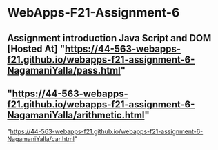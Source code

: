 # WebApps-F21-Assignment-6
Assignment introduction Java Script and DOM
[Hosted At]
"https://44-563-webapps-f21.github.io/webapps-f21-assignment-6-NagamaniYalla/pass.html" 
---
"https://44-563-webapps-f21.github.io/webapps-f21-assignment-6-NagamaniYalla/arithmetic.html" 
---
"https://44-563-webapps-f21.github.io/webapps-f21-assignment-6-NagamaniYalla/car.html" 